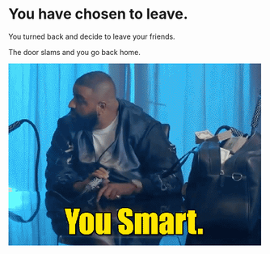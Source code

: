 # You have chosen to leave.

You turned back and decide to leave your friends.

The door slams and you go back home.

![](../pictures/you-smart.gif)
